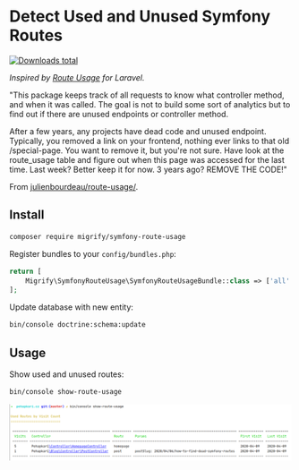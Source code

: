 # Detect Used and Unused Symfony Routes

[![Downloads total](https://img.shields.io/packagist/dt/migrify/symfony-route-usage.svg?style=flat-square)](https://packagist.org/packages/migrify/symfony-route-usage/stats)

*Inspired by [Route Usage](https://github.com/julienbourdeau/route-usage/) for Laravel.*

"This package keeps track of all requests to know what controller method, and when it was called. The goal is not to build some sort of analytics but to find out if there are unused endpoints or controller method.

After a few years, any projects have dead code and unused endpoint. Typically, you removed a link on your frontend, nothing ever links to that old /special-page. You want to remove it, but you're not sure. Have look at the route_usage table and figure out when this page was accessed for the last time. Last week? Better keep it for now. 3 years ago? REMOVE THE CODE!"

From [julienbourdeau/route-usage/](https://github.com/julienbourdeau/route-usage/).

## Install

```bash
composer require migrify/symfony-route-usage
```

Register bundles to your `config/bundles.php`:

```php
return [
    Migrify\SymfonyRouteUsage\SymfonyRouteUsageBundle::class => ['all' => true],
];
```

Update database with new entity:

```bash
bin/console doctrine:schema:update
```

## Usage

Show used and unused routes:

```bash
bin/console show-route-usage
```

<div align="center">
    <img src="/docs/dead_routes_example.png">
</div>
